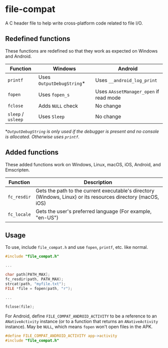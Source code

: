 # file-compat

A C header file to help write cross-platform code related to file I/O.

## Redefined functions
These functions are redefined so that they work as expected on Windows and Android.

| Function            | Windows                      | Android
|---------------------|------------------------------|----------------------------------------------
| `printf`            | Uses `OutputDebugString`*    | Uses `__android_log_print`
| `fopen`             | Uses `fopen_s`               | Uses `AAssetManager_open` if read mode
| `fclose`            | Adds `NULL` check            | No change
| `sleep` / `usleep`  | Uses `Sleep`                 | No change

**`OutputDebugString` is only used if the debugger is present and no console is allocated. Otherwise uses `printf`.*


## Added functions
These added functions work on Windows, Linux, macOS, iOS, Android, and Emscripten.

| Function     | Description
|--------------|-----------------------------------------------------------------------------------
| `fc_resdir`  | Gets the path to the current executable's directory (Windows, Linux) or its resources directory (macOS, iOS)
| `fc_locale`  | Gets the user's preferred language (For example, "en-US")


## Usage
To use, include `file_compat.h` and use `fopen`, `printf`, etc. like normal.

```C
#include "file_compat.h"

...

char path[PATH_MAX];
fc_resdir(path, PATH_MAX);
strcat(path, "myfile.txt");
FILE *file = fopen(path, "r");

...

fclose(file);
```

For Android, define `FILE_COMPAT_ANDROID_ACTIVITY` to be a reference to an `ANativeActivity` instance (or to a function that returns an `ANativeActivity` instance). May be `NULL`, which means `fopen` won't open files in the APK.

```C
#define FILE_COMPAT_ANDROID_ACTIVITY app->activity
#include "file_compat.h"
```
